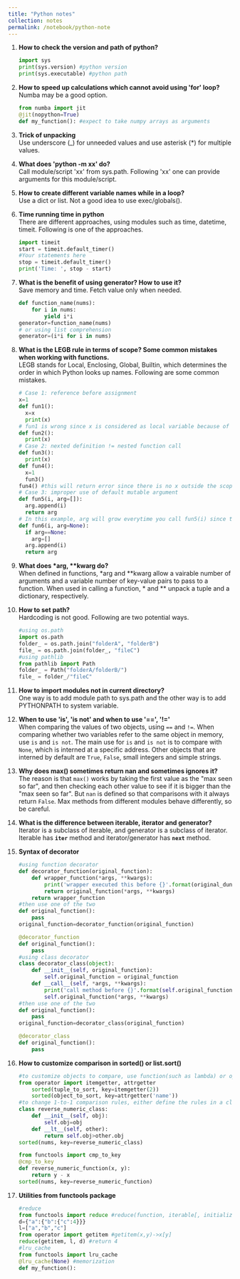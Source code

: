 ```yaml
---
title: "Python notes"
collection: notes
permalink: /notebook/python-note
---
```

1. <b>How to check the version and path of python?</b><br/>
    ~~~ python
    import sys
    print(sys.version) #python version
    print(sys.executable) #python path
    ~~~

2. <b>How to speed up calculations which cannot avoid using 'for' loop?</b><br/>
    Numba may be a good option. 
    ~~~ python
    from numba import jit
    @jit(nopython=True)
    def my_function(): #expect to take numpy arrays as arguments
    ~~~

3. <b>Trick of unpacking</b><br/>
    Use underscore (\_) for unneeded values and use asterisk (\*) for multiple values.

4. <b>What does 'python -m xx' do?</b><br/>
    Call module/script 'xx' from sys.path. Following 'xx' one can provide arguments for this module/script.

5. <b>How to create different variable names while in a loop?</b><br/>
    Use a dict or list. Not a good idea to use exec/globals().
  
6. <b>Time running time in python</b><br/>
    There are different approaches, using modules such as time, datetime, timeit. Following is one of the approaches.
    ~~~ python
    import timeit
    start = timeit.default_timer()
    #Your statements here
    stop = timeit.default_timer()
    print('Time: ', stop - start)
    ~~~

7. <b>What is the benefit of using generator? How to use it?</b><br/>
Save memory and time. Fetch value only when needed.
    ~~~ python
    def function_name(nums):
        for i in nums:
            yield i*i
    generator=function_name(nums)
    # or using list comprehension
    generator=(i*i for i in nums)
    ~~~

8. <b>What is the LEGB rule in terms of scope? Some common mistakes when working with functions.</b><br/>
    LEGB stands for Local, Enclosing, Global, Builtin, which determines the order in which Python looks up names. Following are some common mistakes.
    ~~~ python
    # Case 1: reference before assignment
    x=1
    def fun1():
      x=x
      print(x)
    # fun1 is wrong since x is considered as local variable because of assignment statement. fun2 works.
    def fun2():
      print(x)
    # Case 2: nexted definition != nested function call
    def fun3():
      print(x)
    def fun4():
      x=1
      fun3()
    fun4() #this will return error since there is no x outside the scope of def fun3()
    # Case 3: improper use of default mutable argument
    def fun5(i, arg=[]):
      arg.append(i)
      return arg
    # In this example, arg will grow everytime you call fun5(i) since the defalut argument is only defined when the    function is defined and it is mutable. Following is the correct way.
    def fun6(i, arg=None):
      if arg==None:
        arg=[]
      arg.append(i)
      return arg
    ~~~

9. <b>What does *arg, **kwarg do?</b><br/>
    When defined in functions, *arg and **kwarg allow a vairable number of arguments and a variable number of key-value pairs to pass to a function. When used in calling a function, * and ** unpack a tuple and a dictionary, respectively.

10. <b>How to set path?</b><br/>
    Hardcoding is not good. Following are two potential ways.
    ~~~ python
    #using os.path
    import os.path
    folder_ = os.path.join("folderA", "folderB")
    file_ = os.path.join(folder_, "fileC")
    #using pathlib
    from pathlib import Path
    folder_ = Path("folderA/folderB/")
    file_ = folder_/"fileC"
    ~~~

11. <b>How to import modules not in current directory?</b><br/>
    One way is to add module path to sys.path and the other way is to add PYTHONPATH to system variable.

12. <b>When to use 'is', 'is not' and when to use '==', '!='</b><br/>
    When comparing the values of two objects, using <code>==</code> and <code>!=</code>. When comparing whether two variables refer to the same object in memory, use <code>is</code> and <code>is not</code>. The main use for <code>is</code> and <code>is not</code> is to compare with <code>None</code>, which is interned at a specific address. Other objects that are interned by default are <code>True</code>, <code>False</code>, small integers and simple strings.

13. <b>Why does max() sometimes return nan and sometimes ignores it?</b><br/>
    The reason is that <code>max()</code> works by taking the first value as the "max seen so far", and then checking each other value to see if it is bigger than the "max seen so far". But <code>nan</code> is defined so that comparisons with it always return <code>False</code>. Max methods from different modules behave differently, so be careful.

14. <b>What is the difference between iterable, iterator and generator?</b><br/>
    Iterator is a subclass of iterable, and generator is a subclass of iterator. Iterable has <code>__iter__</code> method and iterator/generator has <code>__next__</code> method.

15. <b>Syntax of decorator</b><br/>
    ~~~ python
    #using function decorator
    def decorator_function(original_function):
        def wrapper_function(*args, **kwargs):
            print('wrapper executed this before {}'.format(original_dunction.__name__))
            return original_function(*args, **kwargs)
        return wrapper_function
    #then use one of the two
    def original_function():
        pass
    original_function=decorator_function(original_function)

    @decorator_function
    def original_function():
        pass
    #using class decorator
    class decorator_class(object):
        def __init__(self, original_function):
            self.original_function = original_function
        def __call__(self, *args, **kwargs):
            print('call method before {}'.format(self.original_function.__name__))
            self.original_function(*args, **kwargs)
    #then use one of the two
    def original_function():
        pass
    original_function=decorator_class(original_function)

    @decorator_class
    def original_function():
        pass
    ~~~

16. <b>How to customize comparison in sorted() or list.sort()</b><br/>
    ~~~ python
    #to customize objects to compare, use function(such as lambda) or operator module (examples below)
    from operator import itemgetter, attrgetter
        sorted(tuple_to_sort, key=itemgetter(2))
        sorted(object_to_sort, key=attrgetter('name'))
    #to change 1-to-1 comparison rules, either define the rules in a class (either define a class by building from scratch or decorating a function).
    class reverse_numeric_class:
        def __init__(self, obj):
            self.obj=obj
        def __lt__(self, other):
            return self.obj>other.obj
    sorted(nums, key=reverse_numeric_class)
    
    from functools import cmp_to_key
    @cmp_to_key
    def reverse_numeric_function(x, y):
        return y - x
    sorted(nums, key=reverse_numeric_function)
    ~~~

16. <b>Utilities from functools package</b><br/>
    ~~~ python
    #reduce
    from functools import reduce #reduce(function, iterable[, initializer])
    d={"a":{"b":{"c":4}}}
    l=["a","b","c"]
    from operator import getitem #getitem(x,y)->x[y]
    reduce(getitem, l, d) #return 4
    #lru_cache
    from functools import lru_cache
    @lru_cache(None) #memorization
    def my_function():
    ~~~
